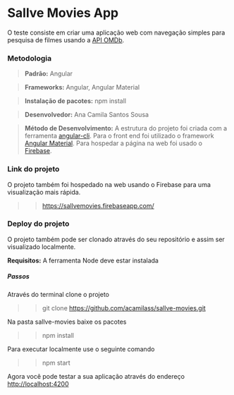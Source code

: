 # Sallve Movies App

O teste consiste em criar uma aplicação web com navegação simples para pesquisa de filmes usando a [API OMDb](http://www.omdbapi.com/).

### Metodologia 
> **Padrão:** Angular

> **Frameworks:** Angular, Angular Material

> **Instalação de pacotes:** npm install

> **Desenvolvedor:** Ana Camila Santos Sousa

>  **Método de Desenvolvimento:**  A estrutura do projeto foi criada com a ferramenta [angular-cli](https://github.com/angular/angular-cli). Para o front end foi utilizado o framework [Angular Material](https://material.angular.io/). Para hospedar a página na web foi usado o [Firebase](https://firebase.google.com/?hl=pt-br).
 
### Link do projeto
O projeto também foi hospedado na web usando o Firebase para uma visualização mais rápida. 
>> https://sallvemovies.firebaseapp.com/

### Deploy do projeto
O projeto também pode ser clonado através do seu repositório e assim ser visualizado localmente.

**Requisitos:** A ferramenta Node deve estar instalada

##### Passos

Através do terminal clone o projeto
>> git clone https://github.com/acamilass/sallve-movies.git

Na pasta sallve-movies baixe os pacotes
>> npm install

Para executar localmente use o seguinte comando
>> npm start

Agora você pode testar a sua aplicação através do endereço [http://localhost:4200](http://localhost:4200)
